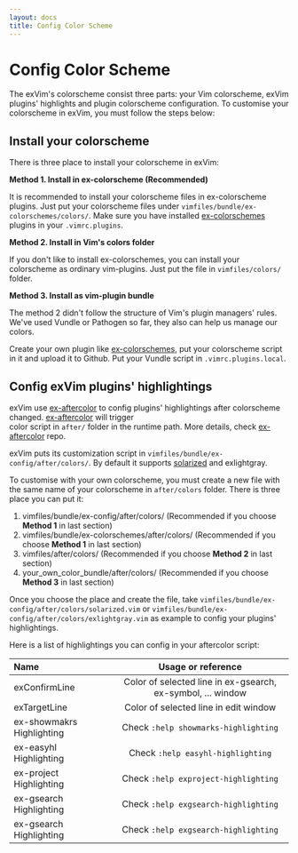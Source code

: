```yaml
---
layout: docs
title: Config Color Scheme
---
```


# Config Color Scheme

The exVim's colorscheme consist three parts: your Vim colorscheme, exVim plugins' highlights and 
plugin colorscheme configuration. To customise your colorscheme in exVim, you must follow the
steps below:

## Install your colorscheme

There is three place to install your colorscheme in exVim:

**Method 1. Install in ex-colorscheme (Recommended)**

It is recommended to install your colorscheme files in ex-colorscheme plugins. Just put your
colorscheme files under `vimfiles/bundle/ex-colorschemes/colors/`. Make sure you have installed
[ex-colorschemes](https://github.com/exvim/ex-colorschemes) plugins in your `.vimrc.plugins`.

**Method 2. Install in Vim's colors folder**

If you don't like to install ex-colorschemes, you can install your colorscheme as ordinary 
vim-plugins. Just put the file in `vimfiles/colors/` folder.

**Method 3. Install as vim-plugin bundle**

The method 2 didn't follow the structure of Vim's plugin managers' rules. We've used Vundle or
Pathogen so far, they also can help us manage our colors. 

Create your own plugin like [ex-colorschemes](https://github.com/exvim/ex-colorschemes), put your 
colorscheme script in it and upload it to Github. Put your Vundle script in `.vimrc.plugins.local`.

## Config exVim plugins' highlightings

exVim use [ex-aftercolor](https://github.com/exvim/ex-aftercolors) to config plugins' highlightings
after colorscheme changed. [ex-aftercolor](https://github.com/exvim/ex-aftercolors) will trigger  
color script in `after/` folder in the runtime path. More details, check 
[ex-aftercolor](https://github.com/exvim/ex-aftercolors) repo.

exVim puts its customization script in `vimfiles/bundle/ex-config/after/colors/`. By default
it supports [solarized](https://github.com/altercation/vim-colors-solarized) and exlightgray.

To customise with your own colorscheme, you must create a new file with the same name of your 
colorscheme in `after/colors` folder. There is three place you can put it:

1. vimfiles/bundle/ex-config/after/colors/ (Recommended if you choose **Method 1** in last section)
1. vimfiles/bundle/ex-colorschemes/after/colors/ (Recommended if you choose **Method 1** in last section)
1. vimfiles/after/colors/ (Recommended if you choose **Method 2** in last section)
1. your_own_color_bundle/after/colors/ (Recommended if you choose **Method 3** in last section)

Once you choose the place and create the file, take `vimfiles/bundle/ex-config/after/colors/solarized.vim` 
or `vimfiles/bundle/ex-config/after/colors/exlightgray.vim` as example to config your plugins' highlightings.

Here is a list of highlightings you can config in your aftercolor script:

| Name | Usage or reference |
| :---- | :----: |
| exConfirmLine | Color of selected line in ex-gsearch, ex-symbol, ... window |
| exTargetLine | Color of selected line in edit window |
| ex-showmakrs Highlighting | Check `:help showmarks-highlighting` |
| ex-easyhl Highlighting | Check `:help easyhl-highlighting` |
| ex-project Highlighting | Check `:help exproject-highlighting` |
| ex-gsearch Highlighting | Check `:help exgsearch-highlighting` |
| ex-gsearch Highlighting | Check `:help exgsearch-highlighting` |

